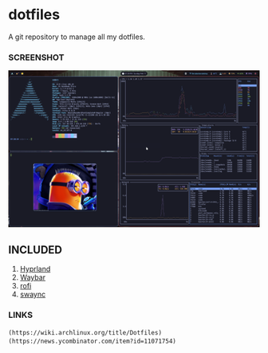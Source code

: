 # **dotfiles**

A git repository to manage all my dotfiles.

### SCREENSHOT

![](shot.png)

## INCLUDED
1. [Hyprland](https://hyprland.org/)
2. [Waybar](https://github.com/Alexays/Waybar)
3. [rofi](https://davatorium.github.io/rofi/)
4. [swaync](https://github.com/ErikReider/SwayNotificationCenter)

### LINKS

`(https://wiki.archlinux.org/title/Dotfiles)`
`(https://news.ycombinator.com/item?id=11071754)`
